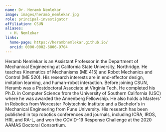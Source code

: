 ```yaml
---
name: Dr. Heramb Nemlekar
image: images/heramb_nemlekar.jpg
role: principal-investigator
affiliation: CSUN
aliases:
  - H. Nemlekar
links:
  home-page: https://herambnemlekar.github.io/
  orcid: 0000-0002-6806-9704
---
```


Heramb Nemlekar is an Assistant Professor in the Department of Mechanical Engineering at California State University, Northridge.
He teaches Kinematics of Mechanisms (ME 415) and Robot Mechanics and Control (ME 520). His research interests are in end-effector design, imitation learning, and human-robot interaction.
Before joining CSUN, Heramb was a Postdoctoral Associate at Virginia Tech. He completed his Ph.D. in Computer Science from the University of Southern California (USC) where he was awarded the Annenberg Fellowship.
He also holds a Masters' in Robotics from Worcester Polytechnic Institute and a Bachelor's in Mechanical Engineering from Pune University.
His research has been published in top robotics conferences and journals, including ICRA, IROS, HRI, and RA-L, and won the COVID-19 Response Challenge at the 2020 AAMAS Doctoral Consortium.
